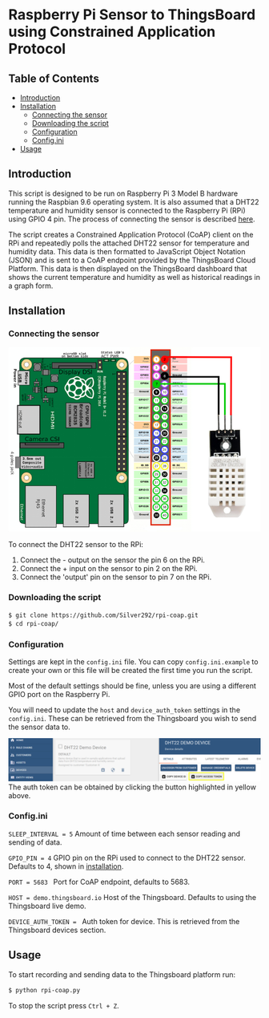 # Raspberry Pi Sensor to ThingsBoard using Constrained Application Protocol <!-- omit in toc -->

## Table of Contents <!-- omit in toc -->
- [Introduction](#introduction)
- [Installation](#installation)
  - [Connecting the sensor](#connecting-the-sensor)
  - [Downloading the script](#downloading-the-script)
  - [Configuration](#configuration)
  - [Config.ini](#configini)
- [Usage](#usage)
  
## Introduction

This script is designed to be run on Raspberry Pi 3 Model B hardware running the Raspbian 9.6 operating system. It is also assumed that a DHT22 temperature and humidity sensor is connected to the Raspberry Pi (RPi) using GPIO 4 pin. The process of connecting the sensor is described [here](#connecting-the-sensor).

The script creates a Constrained Application Protocol (CoAP) client on the RPi and repeatedly polls the attached DHT22 sensor for temperature and humidity data. This data is then formatted to JavaScript Object Notation (JSON) and is sent to a CoAP endpoint provided by the ThingsBoard Cloud Platform. This data is then displayed on the ThingsBoard dashboard that shows the current temperature and humidity as well as historical readings in a graph form.

## Installation

### Connecting the sensor

![Diagram showing sensor connection to RPi](images/rpi_wiring.png)

To connect the DHT22 sensor to the RPi:

  1. Connect the - output on the sensor the pin 6 on the RPi.
  2. Connect the + input on the sensor to pin 2 on the RPi.
  3. Connect the 'output' pin on the sensor to pin 7 on the RPi.

### Downloading the script

```bash
$ git clone https://github.com/Silver292/rpi-coap.git
$ cd rpi-coap/
```


### Configuration

Settings are kept in the ``config.ini`` file. You can copy ``config.ini.example`` to create your own or this file will be created the first time you run the script.

Most of the default settings should be fine, unless you are using a different GPIO port on the Raspberry Pi.

You will need to update the ``host`` and ``device_auth_token`` settings in the ``config.ini``. 
These can be retrieved from the Thingsboard you wish to send the sensor data to.

![Where to get auth token](images/auth_token.png)
The auth token can be obtained by clicking the button highlighted in yellow above.

### Config.ini


``SLEEP_INTERVAL = 5``  Amount of time between each sensor reading and sending of data.

``GPIO_PIN = 4`` GPIO pin on the RPi used to connect to the DHT22 sensor. Defaults to 4, shown in [installation](#connecting-the-sensor).

``PORT = 5683 `` Port for CoAP endpoint, defaults to 5683.

``HOST = demo.thingsboard.io`` Host of the Thingsboard. Defaults to using the Thingsboard live demo.

``DEVICE_AUTH_TOKEN = `` Auth token for device. This is retrieved from the Thingsboard devices section.

## Usage

To start recording and sending data to the Thingsboard platform run:

```bash
$ python rpi-coap.py
```

To stop the script press ``Ctrl + Z``.
